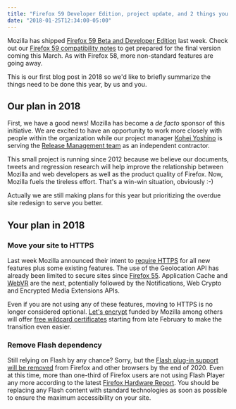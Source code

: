 ```yaml
---
title: "Firefox 59 Developer Edition, project update, and 2 things you must do in 2018"
date: "2018-01-25T12:34:00-05:00"
---
```

Mozilla has shipped [Firefox 59 Beta and Developer Edition](https://www.mozilla.org/firefox/channel/desktop/) last week. Check out our [Firefox 59 compatibility notes](https://www.fxsitecompat.com/en-CA/versions/59/) to get prepared for the final version coming this March. As with Firefox 58, more non-standard features are going away.

This is our first blog post in 2018 so we'd like to briefly summarize the things need to be done this year, by us and you.

## Our plan in 2018

First, we have a good news! Mozilla has become a *de facto* sponsor of this initiative. We are excited to have an opportunity to work more closely with people within the organization while our project manager [Kohei Yoshino](https://github.com/kyoshino) is serving the [Release Management team](http://release.mozilla.org/) as an independent contractor.

This small project is running since 2012 because we believe our documents, tweets and regression research will help improve the relationship between Mozilla and web developers as well as the product quality of Firefox. Now, Mozilla fuels the tireless effort. That's a win-win situation, obviously :-)

Actually we are still making plans for this year but prioritizing the overdue site redesign to serve you better.

## Your plan in 2018

### Move your site to HTTPS

Last week Mozilla announced their intent to [require HTTPS](https://blog.mozilla.org/security/2018/01/15/secure-contexts-everywhere/) for all new features plus some existing features. The use of the Geolocation API has already been limited to secure sites since [Firefox 55](https://www.fxsitecompat.com/en-CA/docs/2017/use-of-geolocation-api-is-now-limited-to-secure-sites/). Application Cache and [WebVR](https://www.fxsitecompat.com/en-CA/docs/2017/webvr-can-no-longer-be-used-on-insecure-sites/) are the next, potentially followed by the Notifications, Web Crypto and Encrypted Media Extensions APIs.

Even if you are not using any of these features, moving to HTTPS is no longer considered optional. [Let's encrypt](https://letsencrypt.org/) funded by Mozilla among others will offer [free wildcard certificates](https://letsencrypt.org/2017/07/06/wildcard-certificates-coming-jan-2018.html) starting from late February to make the transition even easier.

### Remove Flash dependency

Still relying on Flash by any chance? Sorry, but the [Flash plug-in support will be removed](https://blog.mozilla.org/futurereleases/2017/07/25/firefox-roadmap-flash-end-life/) from Firefox and other browsers by the end of 2020. Even at this time, more than one-third of Firefox users are not using Flash Player any more according to the latest [Firefox Hardware Report](https://hardware.metrics.mozilla.com/). You should be replacing any Flash content with standard technologies as soon as possible to ensure the maximum accessibility on your site.
